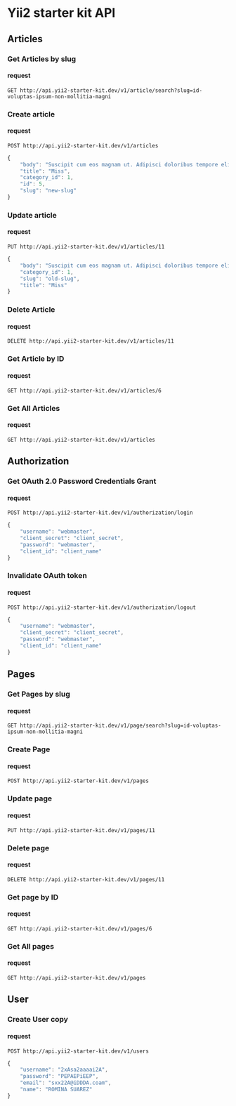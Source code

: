 # Yii2 starter kit API

## Articles
### Get Articles by slug
#### request
```
GET http://api.yii2-starter-kit.dev/v1/article/search?slug=id-voluptas-ipsum-non-mollitia-magni
```
### Create article
#### request
```
POST http://api.yii2-starter-kit.dev/v1/articles
```
```javascript
{
    "body": "Suscipit cum eos magnam ut. Adipisci doloribus tempore eligendi. Sit ratione expedita perferendis odit non.", 
    "title": "Miss", 
    "category_id": 1, 
    "id": 5, 
    "slug": "new-slug"
}
```
### Update article
#### request
```
PUT http://api.yii2-starter-kit.dev/v1/articles/11
```
```javascript
{
    "body": "Suscipit cum eos magnam ut. Adipisci doloribus tempore eligendi. Sit ratione expedita perferendis odit non.", 
    "category_id": 1, 
    "slug": "old-slug", 
    "title": "Miss"
}
```
### Delete Article
#### request
```
DELETE http://api.yii2-starter-kit.dev/v1/articles/11
```
### Get Article by ID
#### request
```
GET http://api.yii2-starter-kit.dev/v1/articles/6
```
### Get All Articles
#### request
```
GET http://api.yii2-starter-kit.dev/v1/articles
```
## Authorization
### Get OAuth 2.0 Password Credentials Grant
#### request
```
POST http://api.yii2-starter-kit.dev/v1/authorization/login
```
```javascript
{
    "username": "webmaster", 
    "client_secret": "client_secret", 
    "password": "webmaster", 
    "client_id": "client_name"
}
```
### Invalidate OAuth token
#### request
```
POST http://api.yii2-starter-kit.dev/v1/authorization/logout
```
```javascript
{
    "username": "webmaster", 
    "client_secret": "client_secret", 
    "password": "webmaster", 
    "client_id": "client_name"
}
```
## Pages
### Get Pages by slug
#### request
```
GET http://api.yii2-starter-kit.dev/v1/page/search?slug=id-voluptas-ipsum-non-mollitia-magni
```
### Create Page
#### request
```
POST http://api.yii2-starter-kit.dev/v1/pages
```
### Update page
#### request
```
PUT http://api.yii2-starter-kit.dev/v1/pages/11
```
### Delete page
#### request
```
DELETE http://api.yii2-starter-kit.dev/v1/pages/11
```
### Get page by ID
#### request
```
GET http://api.yii2-starter-kit.dev/v1/pages/6
```
### Get All pages
#### request
```
GET http://api.yii2-starter-kit.dev/v1/pages
```
## User
### Create User copy
#### request
```
POST http://api.yii2-starter-kit.dev/v1/users
```
```javascript
{
    "username": "2xAsa2aaaai2A", 
    "password": "PEPAEPiEEP", 
    "email": "sxx22A@iDDDA.coam", 
    "name": "ROMINA SUAREZ"
}
```
